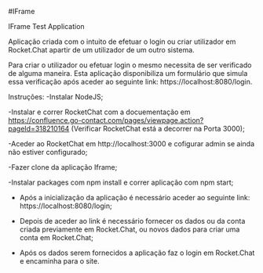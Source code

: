 
#IFrame

IFrame Test Application

Aplicação criada com o intuito de efetuar o login ou criar utilizador em Rocket.Chat apartir de um utilizador de um outro sistema.

Para criar o utilizador ou efetuar login o mesmo necessita de ser verificado de alguma maneira. Esta aplicação disponibiliza um formulário que simula essa verificação após aceder ao seguinte link: https://localhost:8080/login.

Instruções:
-Instalar NodeJS;

-Instalar e correr RocketChat com a docuementação em https://confluence.go-contact.com/pages/viewpage.action?pageId=318210164 (Verificar RocketChat está a decorrer na Porta 3000);

-Aceder ao RocketChat em http://localhost:3000 e cofigurar admin se ainda não estiver configurado;

-Fazer clone da aplicação Iframe;

-Instalar packages com npm install e correr aplicação com npm start;

- Após a inicialização da aplicação é necessário aceder ao seguinte link: https://localhost:8080/login;

- Depois de aceder ao link é necessário fornecer os dados ou da conta criada previamente em Rocket.Chat, ou novos dados para criar uma conta em Rocket.Chat;

- Após os dados serem fornecidos a aplicação faz o login em Rocket.Chat e encaminha para o site.

